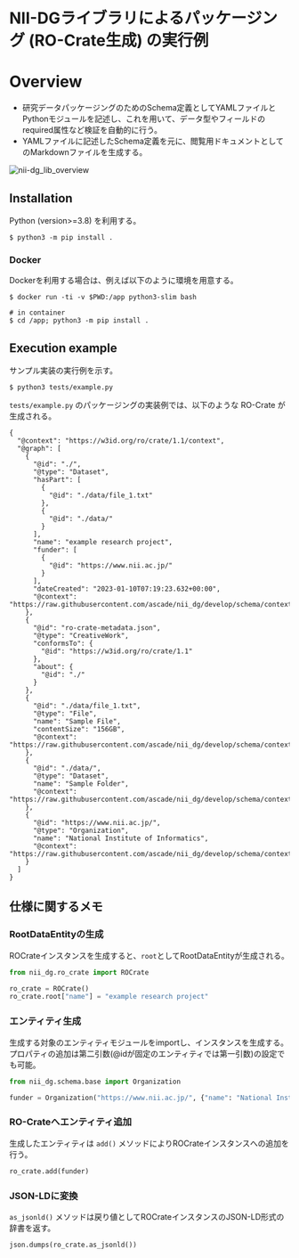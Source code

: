 # NII-DGライブラリによるパッケージング (RO-Crate生成) の実行例

# Overview

- 研究データパッケージングのためのSchema定義としてYAMLファイルとPythonモジュールを記述し、これを用いて、データ型やフィールドのrequired属性など検証を自動的に行う。
- YAMLファイルに記述したSchema定義を元に、閲覧用ドキュメントとしてのMarkdownファイルを生成する。

![nii-dg_lib_overview](https://user-images.githubusercontent.com/31247330/211984174-1ce78018-5e28-4052-92cd-41a0581302ab.png)

## Installation

Python (version>=3.8) を利用する。

```
$ python3 -m pip install .
```

### Docker

Dockerを利用する場合は、例えば以下のように環境を用意する。

```
$ docker run -ti -v $PWD:/app python3-slim bash

# in container
$ cd /app; python3 -m pip install .
```

## Execution example

サンプル実装の実行例を示す。

```
$ python3 tests/example.py
```

`tests/example.py` のパッケージングの実装例では、以下のような RO-Crate が生成される。

```
{
  "@context": "https://w3id.org/ro/crate/1.1/context",
  "@graph": [
    {
      "@id": "./",
      "@type": "Dataset",
      "hasPart": [
        {
          "@id": "./data/file_1.txt"
        },
        {
          "@id": "./data/"
        }
      ],
      "name": "example research project",
      "funder": [
        {
          "@id": "https://www.nii.ac.jp/"
        }
      ],
      "dateCreated": "2023-01-10T07:19:23.632+00:00",
      "@context": "https://raw.githubusercontent.com/ascade/nii_dg/develop/schema/context/base/RootDataEntity.json"
    },
    {
      "@id": "ro-crate-metadata.json",
      "@type": "CreativeWork",
      "conformsTo": {
        "@id": "https://w3id.org/ro/crate/1.1"
      },
      "about": {
        "@id": "./"
      }
    },
    {
      "@id": "./data/file_1.txt",
      "@type": "File",
      "name": "Sample File",
      "contentSize": "156GB",
      "@context": "https://raw.githubusercontent.com/ascade/nii_dg/develop/schema/context/base/File.json"
    },
    {
      "@id": "./data/",
      "@type": "Dataset",
      "name": "Sample Folder",
      "@context": "https://raw.githubusercontent.com/ascade/nii_dg/develop/schema/context/base/Dataset.json"
    },
    {
      "@id": "https://www.nii.ac.jp/",
      "@type": "Organization",
      "name": "National Institute of Informatics",
      "@context": "https://raw.githubusercontent.com/ascade/nii_dg/develop/schema/context/base/Organization.json"
    }
  ]
}
```

## 仕様に関するメモ

### RootDataEntityの生成

ROCrateインスタンスを生成すると、`root`としてRootDataEntityが生成される。

```python
from nii_dg.ro_crate import ROCrate

ro_crate = ROCrate()
ro_crate.root["name"] = "example research project"
```

### エンティティ生成

生成する対象のエンティティモジュールをimportし、インスタンスを生成する。
プロパティの追加は第二引数(@idが固定のエンティティでは第一引数)の設定でも可能。

```python
from nii_dg.schema.base import Organization

funder = Organization("https://www.nii.ac.jp/", {"name": "National Institute of Informatics"})
```

### RO-Crateへエンティティ追加

生成したエンティティは `add()` メソッドによりROCrateインスタンスへの追加を行う。

```python
ro_crate.add(funder)
```

### JSON-LDに変換

`as_jsonld()` メソッドは戻り値としてROCrateインスタンスのJSON-LD形式の辞書を返す。

```python
json.dumps(ro_crate.as_jsonld())
```
